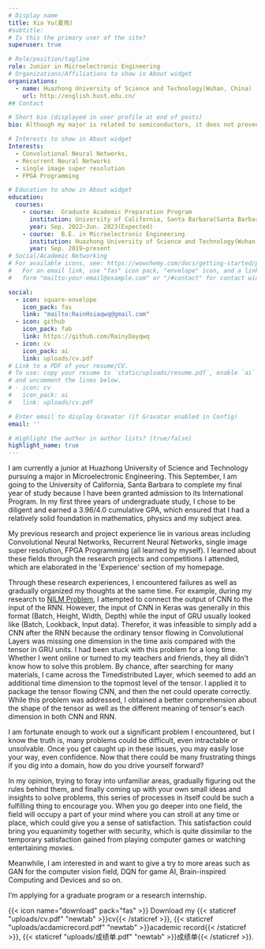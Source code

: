```yaml
---
# Display name
title: Xia Yu(夏雨)
#subtitle: 
# Is this the primary user of the site?
superuser: true

# Role/position/tagline
role: Junior in Microelectronic Engineering
# Organizations/Affiliations to show in About widget
organizations:
  - name: Huazhong University of Science and Technology(Wuhan, China)
    url: http://english.hust.edu.cn/
## Contact

# Short bio (displayed in user profile at end of posts)
bio: Although my major is related to semiconductors, it does not prevent me from having interests in many areas including my original profession, AI and so on.

# Interests to show in About widget
Interests:
  - Convolutional Neural Networks, 
  - Recurrent Neural Networks
  - single image super resolution
  - FPGA Programming

# Education to show in About widget
education:
  courses:
    - course:  Graduate Academic Preparation Program
      institution: University of California, Santa Barbara(Santa Barbara, CA)
      year: Sep. 2022~Jun. 2023(Expected)
    - course:  B.E. in Microelectronic Engineering
      institution: Huazhong University of Science and Technology(Wuhan, China)
      year: Sep. 2019~present
# Social/Academic Networking
# For available icons, see: https://wowchemy.com/docs/getting-started/page-builder/#icons
#   For an email link, use "fas" icon pack, "envelope" icon, and a link in the
#   form "mailto:your-email@example.com" or "/#contact" for contact widget.

social:
  - icon: square-envelope
    icon_pack: fas
    link: "mailto:RainHsiaqwq@gmail.com"
  - icon: github
    icon_pack: fab
    link: https://github.com/RainyDayqwq
  - icon: cv
    icon_pack: ai
    link: uploads/cv.pdf
# Link to a PDF of your resume/CV.
# To use: copy your resume to `static/uploads/resume.pdf`, enable `ai` icons in `params.toml`,
# and uncomment the lines below.
# - icon: cv
#   icon_pack: ai
#   link: uploads/cv.pdf

# Enter email to display Gravatar (if Gravatar enabled in Config)
email: ''

# Highlight the author in author lists? (true/false)
highlight_name: true
---
```

I am currently a junior at Huazhong University of Science and Technology pursuing a major in Microelectronic Engineering. This September, I am going to the University of California, Santa Barbara to complete my final year of study because I have been granted admission to its International Program. In my first three years of undergraduate study, I chose to be diligent and earned a 3.96/4.0 cumulative GPA, which ensured that I had a relatively solid foundation in mathematics, physics and my subject area.

My previous research and project experience lie in various areas including Convolutional Neural Networks, Recurrent Neural Networks, single image super resolution, FPGA Programming (all learned by myself). I learned about these fields through the research projects and competitions I attended, which are elaborated in the 'Experience' section of my homepage. 

Through these research experiences, I encountered failures as well as gradually organized my thoughts at the same time. For example, during my research to [NILM Problem](https://rainhsia.netlify.app/project/nilm/), I attempted to connect the output of CNN to the input of the RNN. However, the input of CNN in Keras was generally in this format (Batch, Height, Width, Depth) while the input of GRU usually looked like (Batch, Lookback, Input data). Therefor, it was infeasible to simply add a CNN after the RNN because the ordinary tensor flowing in Convolutional Layers was missing one dimension in the time axis compared with the tensor in GRU units. I had been stuck with this problem for a long time. Whether I went online or turned to my teachers and friends, they all didn't know how to solve this problem. By chance, after searching for many materials, I came across the Timedistributed Layer, which seemed to add an additional time dimension to the topmost level of the tensor. I applied it to package the tensor flowing CNN, and then the net could operate correctly. While this problem was addressed, I obtained a better comprehension about the shape of the tensor as well as the different meaning of tensor's each dimension in both CNN and RNN. 

I am fortunate enough to work out a significant problem I encountered, but I know the truth is, many problems could be difficult, even intractable or unsolvable. Once you get caught up in these issues, you may easily lose your way, even confidence. Now that there could be many frustrating things if you dig into a domain, how do you drive yourself forward?

In my opinion, trying to foray into unfamiliar areas, gradually figuring out the rules behind them, and finally coming up with your own small ideas and insights to solve problems, this series of processes in itself could be such a fulfilling thing to encourage you. When you go deeper into one field, the field will occupy a part of your mind where you can stroll at any time or place, which could give you a sense of satisfaction. This satisfaction could bring you equanimity together with security, which is quite dissimilar to the temporary satisfaction gained from playing computer games or watching entertaining movies.

Meanwhile, I am interested in and want to give a try to more areas such as GAN for the computer vision field, DQN for game AI, Brain-inspired Computing and Devices and so on. 

I’m applying for a graduate program or a research internship.

{{< icon name="download" pack="fas" >}} Download my {{< staticref "uploads/cv.pdf" "newtab" >}}cv{{< /staticref >}}, {{< staticref "uploads/acdamicrecord.pdf" "newtab" >}}academic record{{< /staticref >}}, {{< staticref "uploads/成绩单.pdf" "newtab" >}}成绩单{{< /staticref >}}.
